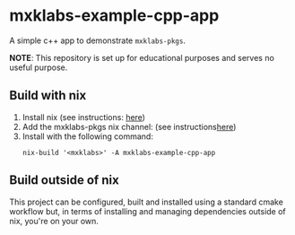 # mxklabs-example-cpp-app

A simple c++ app to demonstrate `mxklabs-pkgs`.

**NOTE**: This repository is set up for educational purposes and serves no useful purpose.

## Build with nix

1. Install nix (see instructions: [here](https://nixos.org/download.html#nix-quick-install))
2. Add the mxklabs-pkgs nix channel: (see instructions[here](https://github.com/mxklabs/mxklabs-pkgs))
3. Install with the following command:
   ```
   nix-build '<mxklabs>' -A mxklabs-example-cpp-app
   ```

## Build outside of nix

This project can be configured, built and installed using a standard cmake workflow but, in terms of installing and managing dependencies outside of nix, you're on your own.